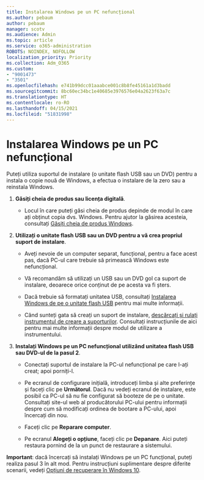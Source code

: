```yaml
---
title: Instalarea Windows pe un PC nefuncțional
ms.author: pebaum
author: pebaum
manager: scotv
ms.audience: Admin
ms.topic: article
ms.service: o365-administration
ROBOTS: NOINDEX, NOFOLLOW
localization_priority: Priority
ms.collection: Adm_O365
ms.custom:
- "9001473"
- "3501"
ms.openlocfilehash: e741b99dcc01aaabce001c8b8fe45161a1d3badd
ms.sourcegitcommit: 8bc60ec34bc1e40685e3976576e04a2623f63a7c
ms.translationtype: HT
ms.contentlocale: ro-RO
ms.lasthandoff: 04/15/2021
ms.locfileid: "51831998"
---
```

# <a name="install-windows-on-a-nonfunctional-pc"></a>Instalarea Windows pe un PC nefuncțional

Puteți utiliza suportul de instalare (o unitate flash USB sau un DVD) pentru a instala o copie nouă de Windows, a efectua o instalare de la zero sau a reinstala Windows.

1. **Găsiți cheia de produs sau licența digitală**.

    - Locul în care puteți găsi cheia de produs depinde de modul în care ați obținut copia dvs. Windows. Pentru ajutor la găsirea acesteia, consultați [Găsiți cheia de produs Windows](https://support.microsoft.com/help/10749/windows-10-find-product-key). 

2. **Utilizați o unitate flash USB sau un DVD pentru a vă crea propriul suport de instalare**.

    - Aveți nevoie de un computer separat, funcțional, pentru a face acest pas, dacă PC-ul care trebuie să primească Windows este nefuncțional.

    - Vă recomandăm să utilizați un USB sau un DVD gol ca suport de instalare, deoarece orice conținut de pe acesta va fi șters.

    - Dacă trebuie să formatați unitatea USB, consultați [Instalarea Windows de pe o unitate flash USB](https://docs.microsoft.com/windows-hardware/manufacture/desktop/install-windows-from-a-usb-flash-drive) pentru mai multe informații.

    - Când sunteți gata să creați un suport de instalare, [descărcați și rulați instrumentul de creare a suporturilor](https://www.microsoft.com/software-download/windows10). Consultați instrucțiunile de aici pentru mai multe informații despre modul de utilizare a instrumentului.

3. **Instalați Windows pe un PC nefuncțional utilizând unitatea flash USB sau DVD-ul de la pasul 2**.

    - Conectați suportul de instalare la PC-ul nefuncțional pe care l-ați creat; apoi porniți-l.

    - Pe ecranul de configurare inițială, introduceți limba și alte preferințe și faceți clic pe **Următorul**. Dacă nu vedeți ecranul de instalare, este posibil ca PC-ul să nu fie configurat să booteze de pe o unitate. Consultați site-ul web al producătorului PC-ului pentru informații despre cum să modificați ordinea de bootare a PC-ului, apoi încercați din nou.

    - Faceți clic pe **Reparare computer**.

    - Pe ecranul **Alegeți o opțiune**, faceți clic pe **Depanare**. Aici puteți restaura pornind de la un punct de restaurare a sistemului.

**Important**: dacă încercați să instalați Windows pe un PC funcțional, puteți realiza pasul 3 în alt mod. Pentru instrucțiuni suplimentare despre diferite scenarii, vedeți [Opțiuni de recuperare în Windows 10](https://support.microsoft.com/help/12415/windows-10-recovery-options).
